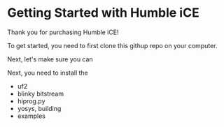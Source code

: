 # Getting Started with Humble iCE

Thank you for purchasing Humble iCE! 

To get started, you need to first clone this githup repo on your computer. 

Next, let's make sure you can 

Next, you need to install the 

- uf2
- blinky bitstream 
- hiprog.py
- yosys, building 
- examples 

